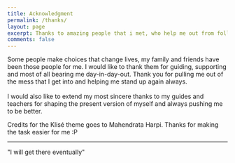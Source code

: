 ```yaml
---
title: Acknowledgment
permalink: /thanks/
layout: page
excerpt: Thanks to amazing people that i met, who help me out from follishness, connecting me with another good person, giving some advice when i'm at a bad things, pulling me from ordinary to be great.
comments: false
---
```

Some people make choices that change lives, my family and friends have been those people for me. I would like to thank them for guiding, supporting and most of all bearing me day-in-day-out. Thank you for pulling me out of the mess that I get into and helping me stand up again always. <br><br>
I would also like to extend my most sincere thanks to my guides and teachers for shaping the present version of myself and always pushing me to be better.

Credits for the Klisé theme goes to Mahendrata Harpi. Thanks for making the task easier for me :P

<hr>

"I will get there eventually" 
